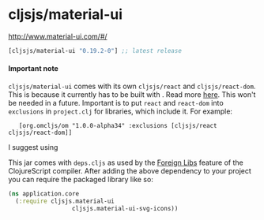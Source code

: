 # cljsjs/material-ui

http://www.material-ui.com/#/

[](dependency)
```clojure
[cljsjs/material-ui "0.19.2-0"] ;; latest release
```
[](/dependency)

#### Important note
`cljsjs/material-ui` comes with its own `cljsjs/react` and `cljsjs/react-dom`. This is because it currently has to
 be built with . Read more [here](http://www.material-ui.com/#/get-started/installation). This won't be needed in a future.
 Important is to put `react` and `react-dom` into `exclusions` in `project.clj` for libraries, which include it.
 For example:

 ```
    [org.omcljs/om "1.0.0-alpha34" :exclusions [cljsjs/react cljsjs/react-dom]]
 ```
 I suggest using


This jar comes with `deps.cljs` as used by the [Foreign Libs][flibs] feature
of the ClojureScript compiler. After adding the above dependency to your project
you can require the packaged library like so:

```clojure
(ns application.core
  (:require cljsjs.material-ui
                  cljsjs.material-ui-svg-icons))
```

[flibs]: https://github.com/clojure/clojurescript/wiki/Packaging-Foreign-Dependencies
